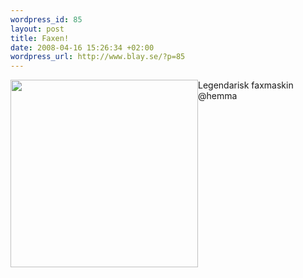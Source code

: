```yaml
--- 
wordpress_id: 85
layout: post
title: Faxen!
date: 2008-04-16 15:26:34 +02:00
wordpress_url: http://www.blay.se/?p=85
---
```

<a href="http://pirazine.blogspot.com/2005/06/faxet-frn-tpb-till-websheriff-till.html" target="_new"><img style="float:left;" src="http://farm4.static.flickr.com/3160/2416914167_f1c0bf65d3.jpg?v=0" alt="" width="300" /></a>

Legendarisk faxmaskin @hemma
<a></a>
